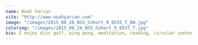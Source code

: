 ```yaml
---
name: Noah Yarian
site: "http://www.noahyarian.com"
image: "/images/2015_08_26_NSS_Cohort_9_0555_T_BW.jpg"
colorimg: "/images/2015_08_26_NSS_Cohort_9_0537_T.jpg"
bio: I enjoy disc golf, ping pong, meditation, reading, circular sentences, and
---
```

